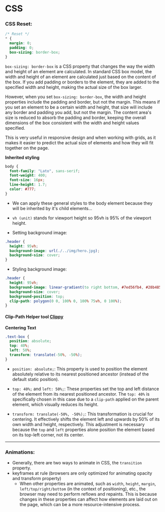 # CSS

### CSS Reset:

```css
/* Reset */
* {
  margin: 0;
  padding: 0;
  box-sizing: border-box;
}
```

`box-sizing: border-box` is a CSS property that changes the way the width and height of an element are calculated. In standard CSS box model, the width and height of an element are calculated just based on the content of the box. If you add padding or borders to the element, they are added to the specified width and height, making the actual size of the box larger.

However, when you set `box-sizing: border-box`, the width and height properties include the padding and border, but not the margin. This means if you set an element to be a certain width and height, that size will include any border and padding you add, but not the margin. The content area's size is reduced to absorb the padding and border, keeping the overall dimensions of the box consistent with the width and height values specified.

This is very useful in responsive design and when working with grids, as it makes it easier to predict the actual size of elements and how they will fit together on the page.

**Inherited styling**

```css
body {
  font-family: "Lato", sans-serif;
  font-weight: 400;
  font-size: 16px;
  line-height: 1.7;
  color: #777;
}
```

- We can apply these general styles to the body element because they will be inherited by it's child elements...

- `vh (unit)` stands for viewport height so 95vh is 95% of the viewport height.

- Setting background image:

```css
.header {
  height: 95vh;
  background-image: url(./../img/hero.jpg);
  background-size: cover;
}
```

- Styling background image:

```css
.header {
  height: 95vh;
  background-image: linear-gradient(to right bottom, #7ed56fb4, #28b485c4), url(./../img/hero.jpg);
  background-size: cover;
  background-position: top;
  clip-path: polygon(0 0, 100% 0, 100% 75vh, 0 100%);
}
```

#### Clip-Path Helper tool [Clippy](https://bennettfeely.com/clippy/)

**Centering Text**

```css
.text-box {
  position: absolute;
  top: 40%;
  left: 50%;
  transform: translate(-50%, -50%);
}
```


- `position: absolute;`: This property is used to position the element absolutely relative to its nearest positioned ancestor (instead of the default static position).

- `top: 40%;` and `left: 50%;`: These properties set the top and left distance of the element from its nearest positioned ancestor. The `top: 40%` is specifically chosen in this case due to a `clip-path` applied on the parent element, which visually reduces its height.

- `transform: translate(-50%, -50%);`: This transformation is crucial for centering. It effectively shifts the element left and upwards by 50% of its own width and height, respectively. This adjustment is necessary because the `top` and `left` properties alone position the element based on its top-left corner, not its center.



---

### Animations:

- Generally, there are two ways to animate in CSS, the `transition` property. 
- keyframes at rule (browsers are only optimized for animating opacity and transform property)
  -  When other properties are animated, such as `width`, `height`, `margin`, `left/top/right/bottom` (in the context of positioning), etc., the browser may need to perform reflows and repaints. This is because changes in these properties can affect how elements are laid out on the page, which can be a more resource-intensive process.
